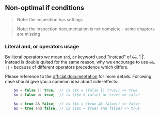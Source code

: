 ## Non-optimal if conditions

> Note: the inspection has settings

> Note: the inspection documentation is not complete - some chapters are missing

### Literal and, or operators usage

By literal operators we mean `and`, `or` keyword used "instead" of `&&`, '||'. Instead is double quited for the same 
 reason, why we encourage to use `&&`, `||` - because of different operators precedence which differs.
 
Please reference to the [official documentation](http://php.net/manual/en/language.operators.logical.php) for more 
details. Following case should give you a common idea about side-effects:

```php
    $x = false || true;  // is ($x = (false || true)) => true
    $x = false or true;  // is (($x = false) or true) => false
    
    $x = true && false;  // is ($x = (true && false)) => false
    $x = true and false; // is (($x = true) and false) => true
```